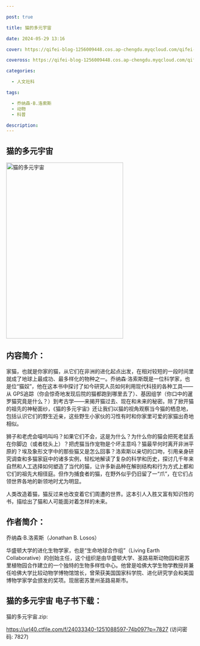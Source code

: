 ```yaml
---

post: true

title: 猫的多元宇宙

date: 2024-05-29 13:16

cover: https://qifei-blog-1256009448.cos.ap-chengdu.myqcloud.com/qifei-blog/65a259ff871b83018a3b40bf.jpg

coveross: https://qifei-blog-1256009448.cos.ap-chengdu.myqcloud.com/qifei-blog/65a259ff871b83018a3b40bf.jpg

categories:

  - 人文社科

tags:

  - 乔纳森·B.洛索斯
  - 动物
  - 科普

description:
---
```


## 猫的多元宇宙
<img alt="猫的多元宇宙 " class="aligncenter loading" data-was-processed="true" decoding="async" fetchpriority="high" height="471" src="https://qifei-blog-1256009448.cos.ap-chengdu.myqcloud.com/qifei-blog/65a259ff871b83018a3b40bf.jpg " style="cursor: zoom-in;" width="314"/>

## 内容简介：

家猫，也就是你家的猫，从它们在非洲的进化起点出发，在相对较短的一段时间里就成了地球上最成功、最多样化的物种之一。乔纳森·洛索斯既是一位科学家，也是位“猫奴”，他在这本书中探讨了如今研究人员如何利用现代科技的各种工具——从 GPS追踪（你会惊奇地发现后院的猫都跑到哪里去了）、基因组学（你口中的暹罗猫究竟是什么？）到考古学——来揭开猫过去、现在和未来的秘密。除了掀开猫的祖先的神秘面纱，《猫的多元宇宙》还让我们以猫的视角观察当今猫的栖息地，包括认识它们的野生近亲，这些野生小家伙的习性有时和你家里可爱的家猫出奇地相似。

狮子和老虎会喵呜叫吗？如果它们不会，这是为什么？为什么你的猫会把死老鼠丢在你脚边（或者枕头上）？把虎猫当作宠物是个坏主意吗？猫最早何时离开非洲平原的？埃及象形文字中的那些猫又是怎么回事？洛索斯以亲切的口吻，引用亲身研究调查和多猫家庭中的诸多实例，轻松地解读了复杂的科学和历史，探讨几千年来自然和人工选择如何塑造了当代的猫，让许多新品种在解剖结构和行为方式上都和它们的祖先大相径庭。但作为捕食者的猫，在野外似乎仍旧留了一“爪”，在它们占领世界各地的新领地时尤为明显。

人类改造着猫，猫反过来也改变着它们周遭的世界。这本引人入胜又富有知识性的书，描绘出了猫和人可能面对着怎样的未来。

## 作者简介：

乔纳森·B.洛索斯（Jonathan B. Losos）

华盛顿大学的进化生物学家，也是“生命地球合作组”（Living Earth Collaborative）的创始主任，这个组织是由华盛顿大学、圣路易斯动物园和密苏里植物园合作建立的一个独特的生物多样性中心。他曾是哈佛大学生物学教授并兼任哈佛大学比较动物学博物馆馆长，曾荣获美国国家科学院、进化研究学会和美国博物学家学会颁发的奖项。现居密苏里州圣路易斯市。

## 猫的多元宇宙 电子书下载：

猫的多元宇宙.zip: 

https://url40.ctfile.com/f/24033340-1251088597-74b097?p=7827 (访问密码: 7827)
